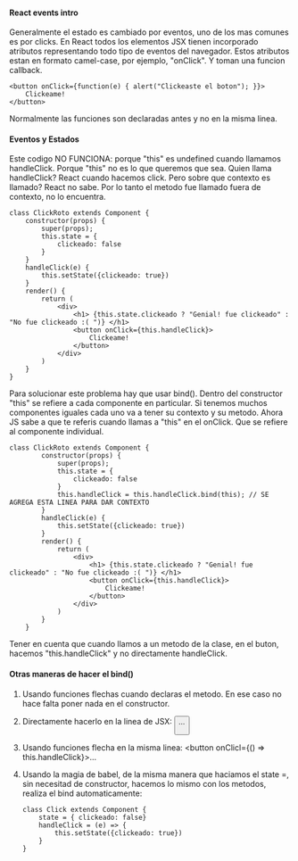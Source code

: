 #### React events intro

Generalmente el estado es cambiado por eventos, uno de los mas comunes es por clicks.
En React todos los elementos JSX tienen incorporado atributos representando todo tipo de eventos del navegador.
Estos atributos estan en formato camel-case, por ejemplo, "onClick". Y toman una funcion callback.

    <button onClick={function(e) { alert("Clickeaste el boton"); }}>
        Clickeame!
    </button>

Normalmente las funciones son declaradas antes y no en la misma linea.

#### Eventos y Estados

Este codigo NO FUNCIONA: porque "this" es undefined cuando llamamos handleClick. Porque "this" no es lo que queremos que sea.
Quien llama handleClick? React cuando hacemos click.
Pero sobre que contexto es llamado? React no sabe.
Por lo tanto el metodo fue llamado fuera de contexto, no lo encuentra.

    class ClickRoto extends Component {
        constructor(props) {
            super(props);
            this.state = {
                clickeado: false
            }
        }
        handleClick(e) {
            this.setState({clickeado: true})
        }
        render() {
            return (
                <div>
                    <h1> {this.state.clickeado ? "Genial! fue clickeado" : "No fue clickeado :( ")} </h1>
                    <button onClick={this.handleClick}>
                        Clickeame!
                    </button>
                </div>
            )
        }
    }

Para solucionar este problema hay que usar bind().
Dentro del constructor "this" se refiere a cada componente en particular. Si tenemos muchos componentes iguales cada uno va a tener su contexto y su metodo.
Ahora JS sabe a que te referis cuando llamas a "this" en el onClick. Que se refiere al componente individual.

    class ClickRoto extends Component {
            constructor(props) {
                super(props);
                this.state = {
                    clickeado: false
                }
                this.handleClick = this.handleClick.bind(this); // SE AGREGA ESTA LINEA PARA DAR CONTEXTO
            }
            handleClick(e) {
                this.setState({clickeado: true})
            }
            render() {
                return (
                    <div>
                        <h1> {this.state.clickeado ? "Genial! fue clickeado" : "No fue clickeado :( ")} </h1>
                        <button onClick={this.handleClick}>
                            Clickeame!
                        </button>
                    </div>
                )
            }
        }

Tener en cuenta que cuando llamos a un metodo de la clase, en el buton, hacemos "this.handleClick" y no directamente handleClick.

#### Otras maneras de hacer el bind()

1.  Usando funciones flechas cuando declaras el metodo. En ese caso no hace falta poner nada en el constructor.
2.  Directamente hacerlo en la linea de JSX:
    <button onClicl={this.handleClick.bind(this)}>...
3.  Usando funciones flecha en la misma linea:
    <button onClicl={() => this.handleClick}>...
4.  Usando la magia de babel, de la misma manera que haciamos el state =, sin necesitad de constructor, hacemos lo mismo con los metodos, realiza el bind automaticamente:

        class Click extends Component {
            state = { clickeado: false}
            handleClick = (e) => {
                this.setState({clickeado: true})
            }
        }
